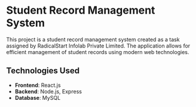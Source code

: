 # Student Record Management System

This project is a student record management system created as a task assigned by RadicalStart Infolab Private Limited. The application allows for efficient management of student records using modern web technologies.

## Technologies Used

- **Frontend**: React.js
- **Backend**: Node.js, Express
- **Database**: MySQL
